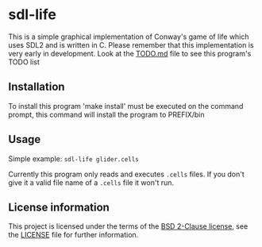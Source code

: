 # sdl-life
This is a simple graphical implementation of Conway's game of life which uses SDL2 and is written in C. Please remember that this implementation is very early in development. Look at the [TODO.md](TODO.md) file to see this program's TODO list
## Installation
To install this program 'make install' must be executed on the command prompt, this command will install the program to PREFIX/bin
## Usage
Simple example: `sdl-life glider.cells`

Currently this program only reads and executes `.cells` files. If you don't give it a valid file name of a `.cells` file it won't run.
## License information
This project is licensed under the terms of the [BSD 2-Clause license](https://opensource.org/licenses/BSD-2-Clause), see the [LICENSE](LICENSE) file for further information.
